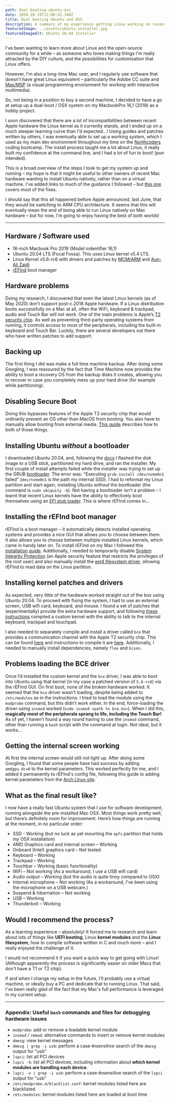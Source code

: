 ```yaml
---
path: dual-booting-ubuntu-osx
date: 2020-10-19T22:00:52.348Z
title: Dual booting Ubuntu and OSX
description: A summary of my experience getting Linux working on recent Apple hardware
featuredImage: ../assets/ubuntu-installer.jpg
featuredImageAlt: Ubuntu 20.04 Installer
---
```

I've been wanting to learn more about Linux and the open-source community for a while – as someone who loves making things I'm really attracted by the DIY culture, and the possibilities for customisation that Linux offers.

However, I'm also a long-time Mac user, and I regularly use software that doesn't have great Linux equivalent – particularly the Adobe CC suite and [Max/MSP](https://en.wikipedia.org/wiki/Max_(software)) (a visual programming environment for working with interactive multimedia).

So, not being in a position to buy a second machine, I decided to have a go at setup up a dual-boot / OSX system on my MacbookPro 16,1 (2019) as a hobby project. 

I soon discovered that there are a lot of incompatibilities between recent Apple hardware the Linux kernel as it currently stands, and I ended up on a much steeper learning curve than I'd expected...! Using guides and patches written by others, I was eventually able to set up a working system, which I used as my main dev environment throughout my time on the [Northcoders](https://www.northcoders.com/) coding bootcamp. The install process taught me a lot about Linux, it really built my confidence at the command line, and I had a lot of fun to boot! (pun intended).

This is a broad overview of the steps I took to get my system up and running – my hope is that it might be useful to other owners of recent Mac hardware wanting to install Ubuntu natively, rather than on a virtual machine. 
I've added links to much of the guidance I followed – but [this one](https://gist.github.com/gbrow004/096f845c8fe8d03ef9009fbb87b781a4) covers most of the fixes.

I should say that this all happened before Apple announced, last June, that they would be switching to ARM CPU architecture. It seems that this will eventually mean the end of being able to run Linux natively on Mac hardware – but for now, I'm going to enjoy having the best of both worlds!

***

## Hardware / Software used
- 16-inch Macbook Pro 2019 (Model indentifier 16,1)
- Ubuntu 20.04 LTS (Focal Fossa). This uses Linux kernel v5.4 LTS.
- Linux Kernel v5.6-rc6 with drivers and patches by [MCMrARM](https://github.com/MCMrARM/mbp2018-bridge-drv) and [
Aun-Ali Zaidi](https://github.com/aunali1/linux-mbp-arch)
- [rEFInd](https://www.rodsbooks.com/refind/) boot manager

## Hardware problems
Doing my research, I discovered that even the latest Linux kernels (as of May 2020) don’t support post-c.2018 Apple hardware. If a Linux distribution boots successfully on a Mac at all, often the WiFi, keyboard & trackpad, audio and Touch Bar will not work. One of the main problems is Apple’s [T2 security chip](https://support.apple.com/en-us/HT208862). As well as preventing third-party operating systems from running, it controls access to most of the peripherals, including the built-in keyboard and Touch Bar. Luckily, there are several developers out there who have written patches to add support.

## Backing up

The first thing I did was make a full time machine backup. After doing some Googling, I was reassured by the fact that Time Machine now provides the ability to boot a recovery OS from the backup disks it creates, allowing you to recover in case you completely mess up your hard drive (for example while partitioning).

## Disabling Secure Boot

Doing this bypasses features of the Apple T2 security chip that would ordinarily prevent an OS other than MacOS from booting. You also have to manually allow booting from external media. [This guide](https://support.apple.com/en-gb/HT208198) describes how to both of those things.

## Installing Ubuntu *without* a bootloader

I downloaded Ubuntu 20.04, and, following the [docs](https://ubuntu.com/tutorials/install-ubuntu-desktop#1-overview) I flashed the disk image to a USB stick, partitioned my hard drive, and ran the installer. My first couple of install attempts failed while the installer was trying to set up the GRUB [bootloader](https://linuxhint.com/what-is-a-boot-loader/). The error was: "Executing `grub-install /dev/nvme0n1` failed" (`dev/nvme0n1` is the path my internal SSD). I had to reformat my Linux partition and start again, installing Ubuntu *without* the bootloader (the command is `sudo ubiquity -b`). Not having a bootloader isn't a problem – I learnt that recent Linux kernels have the ability to effectively boot themselves using an [EFI stub loader](https://www.rodsbooks.com/efi-bootloaders/efistub.html). This is where rEFInd comes in...

## Installing the rEFInd boot manager

 rEFInd is a boot manager – it automatically detects installed operating systems and provides a nice GUI that allows you to choose between them. It also allows you to choose between multiple installed Linux kernels, which came in handy later on. To install rEFInd on my Mac I followed this [installation guide](https://www.rodsbooks.com/refind/installing.html). Additionally, I needed to temporarily disable [System Integrity Protection](https://www.macworld.co.uk/how-to/how-turn-off-mac-os-x-system-integrity-protection-rootless-3638975/) (an Apple security feature that restricts the privileges of the root user) and also manually install the [ext4 filesystem driver](https://www.rodsbooks.com/refind/drivers.html#installing), allowing rEFInd to read data on the Linux partition.

## Installing kernel patches and drivers

As expected, very little of the hardware worked straight out of the box using Ubuntu 20.04. To proceed with fixing the system, I had to use an external screen, USB wifi card, keyboard, and mouse. I found  a set of patches that (experimentally) provide the extra hardware support, and following [these instructions](https://gist.github.com/gbrow004/096f845c8fe8d03ef9009fbb87b781a4#compiling-a-new-kernel-with-patches-to-complete-almost-the-functionality-of-your-mbp) compiled a custom kernel with the ability to talk to the internal keyboard, trackpad and touchpad.

I also needed to separately compile and install a driver called `bce` that provides a communication channel with the Apple T2 security chip. This can be found [here](https://github.com/MCMrARM/mbp2018-bridge-drv) and instructions to compile it are [here](https://gist.github.com/gbrow004/096f845c8fe8d03ef9009fbb87b781a4#keyboardtouchpad). Additionally, I needed to manually install dependencies, namely `flex` and `bison`.

## Problems loading the BCE driver

Once I’d installed the custom kernel and the `bce` driver, I was able to boot into Ubuntu using that kernel (in my case a patched version of `5.6-rc6`) via the rEFInd GUI. On first boot, none of the broken hardware worked. It seemed that the `bce` driver wasn't loading, despite being added to `/etc/modules` as in the instructions. I tried to load the module using the `modprobe` command, but this didn't work either. In the end, force-loading the driver using `insmod` worked (`sudo insmod <path to bce.ko>`). When I did this, **magically most of the peripherals sprang to life, including the Touch Bar!**  As of yet, I haven’t found a way round having to use the `insmod` command, other than running a `bash` script with the command at login. Not ideal, but it works...

## Getting the internal screen working

At first the internal screen would still not light up. After doing some Googling, I found that some people have had success by adding `amdgpu.dc=0` to the kernel parameters. This worked perfectly for me, and I added it permanently to rEFInd's config file, following this guide to adding kernel parameters from the [Arch Linux site](https://wiki.archlinux.org/index.php/kernel_parameters#rEFInd).

## What as the final result like?

I now have a really fast Ubuntu system that I use for software development, running alongside the pre-installed Mac OSX. Most things work pretty well, but there’s definitely room for improvement. Here’s how things are running at the moment, in no particular order:

* SSD - Working (but no luck as yet mounting the `apfs` partition that holds my OSX installation)
* AMD Graphics card and internal screen – Working
* Onboard (Intel) graphics card – Not tested
* Keyboard – Working
* Trackpad – Working
* Touchbar – Working (basic functionality)
* WiFi – Not working (As a workaround, I use a USB wifi card)
* Audio output – Working (but the audio is quite tinny compared to OSX)
* Internal microphone – Not working (As a workaround, I've been using the microphone on a USB webcam.)
* Suspend & hibernation – Not working
* USB – Working
* Thunderbolt – Working

## Would I recommend the process?

As a learning experience – absolutely! It forced me to research and learn about lots of things like **UEFI booting**, Linux **kernel modules** and the **Linux filesystem**, how to compile software written in C and much more – and I really enjoyed the challenge of it.

I would not recommend it if you want a quick way to get going with Linux! (Although apparently the process is significantly easier on older  Macs that don't have a T1 or T2 chip).

If and when I change my setup in the future, I'll probably use a virtual machine, or ideally buy a PC and dedicate that to running Linux. That said, I've been really glad of the fact that my Mac's full performance is leveraged in my current setup.

***

### Appendix: Useful `bash` commands and files for debugging hardware issues
- `modprobe`: add or remove a loadable kernel module
- `insmod` / `rmmod`: alternative commands to insert or remove kernel modules
- `dmesg`: view kernel messages
-  `dmesg | grep -i usb`: perform a case-**i**nsensitive search of the `dmesg` output for "usb"
- `lspci`: list all PCI devices
- `lspci -k`: list all PCI devices, including information about **which kernel modules are handling each device**.
- `lspci -v | grep -i usb`: perform a case-**i**nsensitive search of the `lspci` output for "usb"
- `/etc/modprobe.d/blacklist.conf`: kernel modules listed here are blacklisted
- `/etc/modules`: kernel modules listed here are loaded at boot time